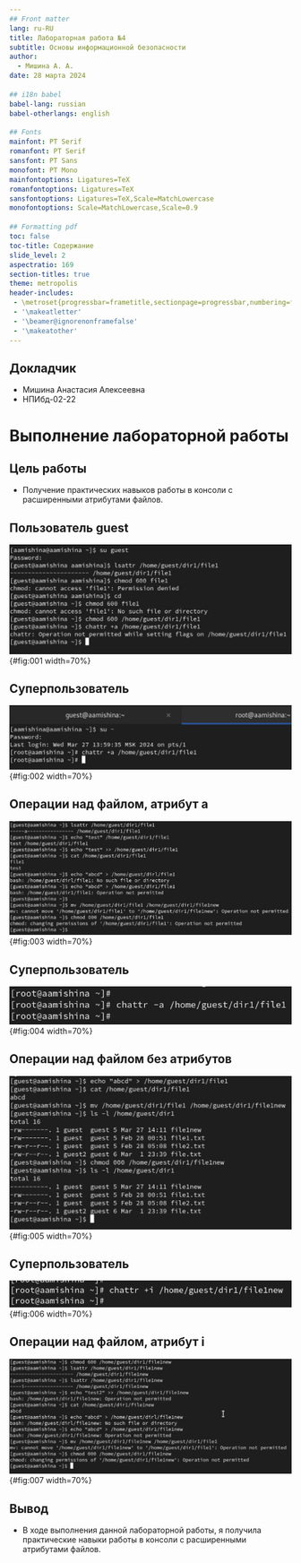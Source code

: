 ```yaml
---
## Front matter
lang: ru-RU
title: Лабораторная работа №4
subtitle: Основы информационной безопасности
author:
  - Мишина А. А.
date: 28 марта 2024

## i18n babel
babel-lang: russian
babel-otherlangs: english

## Fonts
mainfont: PT Serif
romanfont: PT Serif
sansfont: PT Sans
monofont: PT Mono
mainfontoptions: Ligatures=TeX
romanfontoptions: Ligatures=TeX
sansfontoptions: Ligatures=TeX,Scale=MatchLowercase
monofontoptions: Scale=MatchLowercase,Scale=0.9

## Formatting pdf
toc: false
toc-title: Содержание
slide_level: 2
aspectratio: 169
section-titles: true
theme: metropolis
header-includes:
 - \metroset{progressbar=frametitle,sectionpage=progressbar,numbering=fraction}
 - '\makeatletter'
 - '\beamer@ignorenonframefalse'
 - '\makeatother'
---
```


## Докладчик

- Мишина Анастасия Алексеевна
- НПИбд-02-22

# Выполнение лабораторной работы

## Цель работы

- Получение практических навыков работы в консоли с расширенными атрибутами файлов.

## Пользователь guest

![Определение расширенных атрибутов файла, установка прав, попытка установки атрибута а](image/1.png){#fig:001 width=70%}

## Суперпользователь

![Установки атрибута а от имени суперпользователя](image/2.png){#fig:002 width=70%}

## Операции над файлом, атрибут a

![Проверяем установку атрибута, выполняем дозапись в файл, его чтение, пытаемся стереть информацию, переименовать файл и сменить права](image/3.png){#fig:003 width=70%}

## Суперпользователь

![Снимаем расширенный атрибут а](image/4.png){#fig:004 width=70%}

## Операции над файлом без атрибутов

![Повторяем операции без расширенного атрибута а](image/5.png){#fig:005 width=70%}

## Суперпользователь

![Установки атрибута i от имени суперпользователя](image/6.png){#fig:006 width=70%}

## Операции над файлом, атрибут i

![Повторяем операции с расширенным атрибутом i](image/7.png){#fig:007 width=70%}

## Вывод

- В ходе выполнения данной лабораторной работы, я получила практические навыки работы в консоли с расширенными атрибутами файлов.

